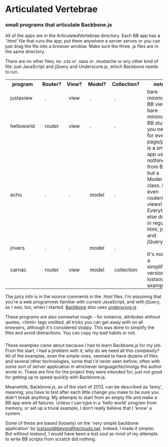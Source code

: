 Articulated Vertebrae
=====================

### small programs that articulate Backbone.js

All of the apps are in the ArticulatedVertebrae directory.  Each BB app has a '.html' file that runs the app; put them anywhere a server serves or you can just drag the file into a browser window.  Make sure the three .js files are in the same directory.  

There are no other files; no .css or .sass or .mustache or any other kind of file: just JavaScript and jQuery and Underscore.js, which Backbone needs to run.

<style>td {padding: 0 1em; }</style>
<table>
  <tr><th>program<th>Router?<th>View?<th>Model?<th>Collection?<th>notes
  <tr><td>justaview<td>.<td>view<td>.<td>.<td>bare minimum BB view
  <tr><td>helloworld<td>router<td>view<td>.<td>.<td>bare minimum BB stuff you need for every page/panel
  <tr><td>echo<td>.<td>.<td>model<td>.<td> is a small app using nothing from BB but a Model class.  Not even routers or views!  Everything else done in regular html, js and jQuery.
  <tr><td>jrivers<td>.<td>.<td>model<td>.<td>
  <tr><td>carnac<td>router<td>view<td>model<td>collection<td>It's mostly a simplified version of lostsoul's example.
</table>


The juicy info is in the source comments in the .html files.  I'm assuming that you're a web programmer familiar with current JavaScript, and with jQuery, as I was, too, when I started.
<a href=http://backbonejs.org>Backbone</a> also uses 
<a href=underscore.js>underscore.js</a> .  

These programs are also somewhat rough - for instance, attributes without quotes, &lt;html&gt; tags omitted, all tricks you can get away with on all browsers, although it's considered sloppy.  This was done to simplify the files and avoid distractions.  You can copy my bad habits or not.

### 

These examples came about because I had to learn Backbone.js for my job.
From the start, I had a problem with it; why do we need all this complexity?
All of the examples, even the <i>simple</i> ones, seemed to have dozens of files and several other technologies, some that I'd never seen before, often with some sort of server application in whichever language/technolgy the author wrote in.
These are fine for the project they were intended for; just not good for getting up to speed quickly with Backbone.js.

Meanwhile, Backbone.js, as of the start of 2013, can be described as 'testy', meaning, you have to test after each little change you make to be sure you didn't break anything.  My attempts to start from an empty file and make a BB app were all failures.  Unless I can type in a 'hello world' program from memory, or set up a trivial example, I don't really believe that I 'know' a system.

Some of these are based (loosely) on the 'very simple backbone application' by 
<a href=mailto:lostsoul&#64;beyondtheclouds.net>lostsoul&#64;beyondtheclouds.net</a>.
Indeed, I made it simpler.  But without lostsoul, I would have been a lost soul as most of my attempts to write BB scripts from scratch did nothing.



